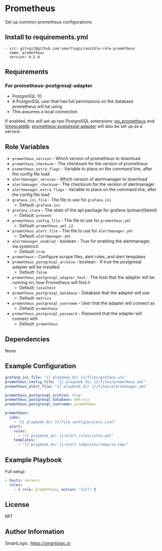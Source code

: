 # Prometheus

Set up common prometheus configurations

## Install to requirements.yml

```
- src: git+git@github.com:smartlogic/ansible-role-prometheus
  name: prometheus
  version: 0.5.0
```

## Requirements

### For prometheus-postgresql-adapter

* PostgreSQL 10
* A PostgreSQL user that has full permissions on the database prometheus will be using
* This assumes a local connection

If enabled, this will set up two PostgreSQL extensions: [pg_prometheus][pg_prometheus] and [timescaledb][timescaledb]. [prometheus-postgresql-adapter][prometheus-postgresql-adapter] will also be set up as a service.

## Role Variables

- `prometheus_version` - Which version of prometheus to download
- `prometheus_checksum` - The checksum for the version of prometheus
- `prometheus_extra_flags` - Variable to place on the command line, after the config file load
- `alertmanager_version` - Which version of alertmanager to download
- `alertmanager_checksum` - The checksum for the version of alertmanager
- `alertmanager_extra_flags` - Variable to place on the command line, after the config file load
- `grafana_ini_file` - The file to use for `grafana.ini`
  - Default: `grafana.ini`
- `grafana_state` - The state of the apt package for grafana (present|latest)
  - Default: `present`
- `prometheus_config_file` - The file to use for `prometheus.yml`
  - Default: `prometheus.yml.j2`
- `prometheus_alert_file` - The file to use for `alertmanager.yml`
  - Default: `alertmanager.yml`
- `alertmanager_enabled` - boolean - True for enabling the alertmanager, via systemctl
  - Default: `true`
- `prometheus` - Configure scrape files, alert rules, and alert templates
- `prometheus_postgresql_archive` - boolean - If true the postgresql adapter will be installed
  - Default: `false`
- `prometheus_postgresql_adapter_host` - The host that the adapter will be running on, how Prometheus will find it
  - Default: `localhost`
- `prometheus_postgresql_database` - Database that the adapter will use
  - Default: `metrics`
- `prometheus_postgresql_username` - User that the adapter will connect as
  - Default: `prometheus`
- `prometheus_postgresql_password` - Password that the adapter will connect with
  - Default: `prometheus`

## Dependencies

None

## Example Configuration

```yaml
grafana_ini_file: "{{ playbook_dir }}/files/grafana.ini"
prometheus_config_file: "{{ playbook_dir }}/files/prometheus.yml"
prometheus_alert_file: "{{ playbook_dir }}/files/alertmanager.yml"

prometheus_postgresql_archive: true
prometheus_postgresql_database: metrics
prometheus_postgresql_username: prometheus

prometheus:
  jobs:
    - "{{ playbook_dir }}/file_config/project.json"
  alert:
    rules:
      - "{{ playbook_dir }}/alert_rules/rules.yml"
    templates:
      - "{{ playbook_dir }}/alert_templates/templte.tmpl"
```

## Example Playbook

Full setup:

```yaml
- hosts: servers
  roles:
    - { role: prometheus, action: "full" }
```

## License

MIT

## Author Information

SmartLogic. https://smartlogic.io

[prometheus-postgresql-adapter]: https://github.com/timescale/prometheus-postgresql-adapter
[pg_prometheus]: https://github.com/timescale/pg_prometheus
[timescaledb]: https://github.com/timescale/timescaledb
